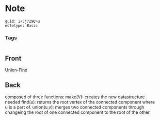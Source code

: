 # Note
```
guid: I+Jj7Z9Q>u
notetype: Basic
```

### Tags
```
```

## Front
Union-Find

## Back
composed of three functions:
make(V): creates the new datastructure needed
find(u): returns the root vertex of the connected component where u is a part of.
union(u,v): merges two connected components through changeing the root of one connected component to the root of the other.
